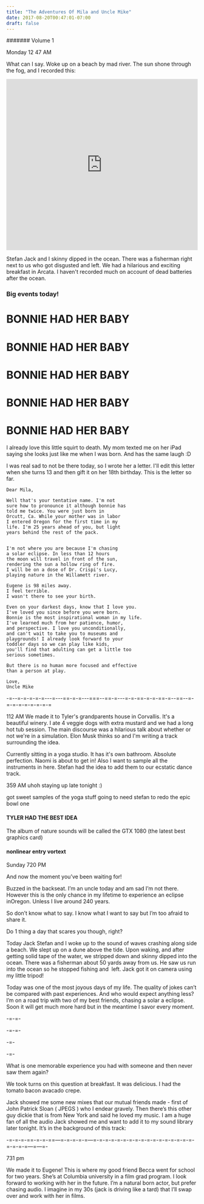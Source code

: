 ```yaml
---
title: "The Adventures Of Mila and Uncle Mike"
date: 2017-08-20T00:47:01-07:00
draft: false
---
```


####### Volume 1

Monday 12 47 AM

What can I say. Woke up on a beach by mad river. The sun shone through the fog, and I recorded this:

<iframe width="100%" height="450" scrolling="no" frameborder="no" src="https://w.soundcloud.com/player/?url=https%3A//api.soundcloud.com/tracks/339227380%3Fsecret_token%3Ds-ufSbP&amp;color=ff5500&amp;auto_play=false&amp;hide_related=false&amp;show_comments=true&amp;show_user=true&amp;show_reposts=false&amp;visual=true"></iframe>

Stefan Jack and I skinny dipped in the ocean. There was a fisherman right next to us who got disgusted and left.
We had a hilarious and exciting breakfast in Arcata. I haven't recorded much on account of dead batteries after the ocean.

### Big events today!

# BONNIE HAD HER BABY
# BONNIE HAD HER BABY
# BONNIE HAD HER BABY
# BONNIE HAD HER BABY
# BONNIE HAD HER BABY


I already love this little squirt to death. My mom texted me on her iPad saying she looks just like me when I was born. And has the same laugh :D

I was real sad to not be there today, so I wrote her a letter. I'll edit this letter when she turns 13 and then gift it on her 18th birthday. This is the letter so far.

```
Dear Mila,

Well that's your tentative name. I'm not
sure how to pronounce it although bonnie has
told me twice. You were just born in
Orcutt, Ca. While your mother was in labor
I entered Oregon for the first time in my
life. I'm 25 years ahead of you, but light
years behind the rest of the pack.


I'm not where you are because I'm chasing
a solar eclipse. In less than 12 hours
the moon will travel in front of the sun,
rendering the sun a hollow ring of fire.
I will be on a dose of Dr. Crispi's Lucy,
playing nature in the Willamett river.

Eugene is 98 miles away.
I feel terrible.
I wasn't there to see your birth.

Even on your darkest days, know that I love you.
I've loved you since before you were born.
Bonnie is the most inspirational woman in my life.
I've learned much from her patience, humor,
and perspective. I love you unconditionally,
and can't wait to take you to museums and
playgrounds! I already look forward to your
toddler days so we can play like kids,
you'll find that adulting can get a little too
serious sometimes.

But there is no human more focused and effective
than a person at play.

Love,
Uncle Mike

```

-=--=-=-=-=-=---=---==-=-=---===--==-=---=-=-==-=-=-==-=--==--=-=-=-=-=-=-=-=-=


112 AM
We made it to Tyler's grandparents house in Corvallis. It's a beautiful winery. I ate 4 veggie dogs with extra mustard and we had a long hot tub session. The main discourse was a hilarious talk about whether or not we're in a simulation. Elon Musk thinks so and I'm writing a track surrounding the idea.

Currently sitting in a yoga studio. It has it's own bathroom. Absolute perfection. Naomi is about to get in! Also I want to sample all the instruments in here. Stefan had the idea to add them to our ecstatic dance track.  


359 AM
uhoh staying up late tonight :)

got sweet samples of the yoga stuff
going to need stefan to redo the epic bowl one  


#### TYLER HAD THE BEST IDEA
The album of nature sounds will be called the GTX 1080 (the latest best graphics card)


#### nonlinear entry vortext

Sunday 720 PM



And now the moment you’ve been waiting for!



Buzzed in the backseat. I’m an uncle today and am sad I’m not there. However this is the only chance in my lifetime to experience an eclipse inOregon. Unless I live around 240 years.



So don’t know what to say. I know what I want to say but I’m too afraid to share it.

Do 1 thing a day that scares you though, right?



Today Jack Stefan and I woke up to the sound of waves crashing along side a beach. We slept up on a dune above the tide. Upon waking, and after getting solid tape of the water, we stripped down and skinny dipped into the ocean. There was a fisherman about 50 yards away from us. He saw us run into the ocean so he stopped fishing and  left. Jack got it on camera using my little tripod!



Today was one of the most joyous days of my life. The quality of jokes can’t be compared with past experiences. And who would expect anything less? I’m on a road trip with two of my best friends, chasing a solar a eclipse. Soon it will get much more hard but in the meantime I savor every moment.  









-=-=-

-=-=-



-=-

-=-



What is one memorable experience you had with someone and then never saw them again?




We took turns on this question at breakfast. It was delicious. I had the tomato bacon avacado crepe.





Jack showed me some new mixes that our mutual friends made - first of John Patrick Sloan ( JPEGS ) who I endear gravely. Then there’s this other guy dickie that is from New York and said he loved my music. I am a huge fan of all the audio Jack showed me and want to add it to my sound library later tonight. It’s in the background of this track:



 -=-=-=-==-=-=-==—=-=-=-=-=—=-=-=-=-=-=-=-=-=-=-=-=-=-=-=-=-=-=-=-=-=—=—=-



731 pm



We made it to Eugene! This is where my good friend Becca went for school for two years. She’s at Columbia university in a film grad program. I look forward to working with her in the future. I’m a natural born actor, but prefer chasing audio. I imagine in my 30s (jack is driving like a tard) that I’ll swap over and work with her in films.
